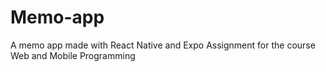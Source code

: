 # Memo-app
A memo app made with React Native and Expo
Assignment for the course Web and Mobile Programming

